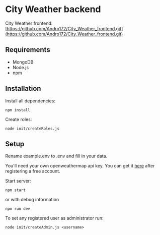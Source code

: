 # City Weather backend

City Weather frontend: [https://github.com/Andro172/City_Weather_frontend.git](https://github.com/Andro172/City_Weather_frontend.git)

## Requirements

- MongoDB
- Node.js
- npm

## Installation

Install all dependencies:
```
npm install
```
Create roles:
```
node init/createRoles.js
```
## Setup

Rename example.env to .env and fill in your data.

You'll need your own openweathermap api key.
You can get it [here](https://openweathermap.org/) after registering a free account.

Start server:
```
npm start
```

or with debug information
```
npm run dev
```

To set any registered user as administrator run:
```
node init/createAdmin.js <username>
```

